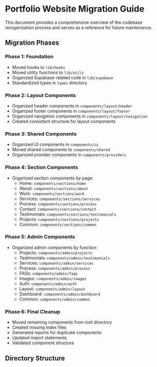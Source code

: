 # Portfolio Website Migration Guide

This document provides a comprehensive overview of the codebase reorganization process and serves as a reference for future maintenance.

## Migration Phases

### Phase 1: Foundation
- Moved hooks to `lib/hooks`
- Moved utility functions to `lib/utils`
- Organized Supabase-related code in `lib/supabase`
- Standardized types in `types` directory

### Phase 2: Layout Components
- Organized header components in `components/layout/header`
- Organized footer components in `components/layout/footer`
- Organized navigation components in `components/layout/navigation`
- Created consistent structure for layout components

### Phase 3: Shared Components
- Organized UI components in `components/ui`
- Moved shared components to `components/shared`
- Organized provider components in `components/providers`

### Phase 4: Section Components
- Organized section components by page:
  - Home: `components/sections/home`
  - About: `components/sections/about`
  - Work: `components/sections/work`
  - Services: `components/sections/services`
  - Process: `components/sections/process`
  - Contact: `components/sections/contact`
  - Testimonials: `components/sections/testimonials`
  - Projects: `components/sections/projects`
  - Common: `components/sections/common`

### Phase 5: Admin Components
- Organized admin components by function:
  - Projects: `components/admin/projects`
  - Testimonials: `components/admin/testimonials`
  - Services: `components/admin/services`
  - Process: `components/admin/process`
  - FAQs: `components/admin/faqs`
  - Images: `components/admin/images`
  - Auth: `components/admin/auth`
  - Layout: `components/admin/layout`
  - Dashboard: `components/admin/dashboard`
  - Common: `components/admin/common`

### Phase 6: Final Cleanup
- Moved remaining components from root directory
- Created missing index files
- Generated reports for duplicate components
- Updated import statements
- Validated component structure

## Directory Structure
